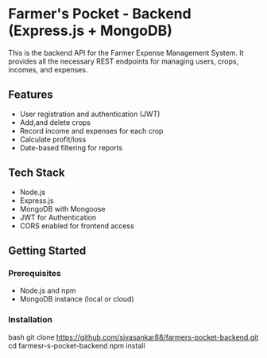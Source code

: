  
# Farmer's Pocket - Backend (Express.js + MongoDB)

This is the backend API for the Farmer Expense Management System. It provides all the necessary REST endpoints for managing users, crops, incomes, and expenses.

## Features

- User registration and authentication (JWT)
- Add,and delete crops
- Record income and expenses for each crop
- Calculate profit/loss
- Date-based filtering for reports

## Tech Stack

- Node.js
- Express.js
- MongoDB with Mongoose
- JWT for Authentication
- CORS enabled for frontend access

## Getting Started

### Prerequisites

- Node.js and npm
- MongoDB instance (local or cloud)

### Installation

bash
git clone https://github.com/sivasankar88/farmers-pocket-backend.git
cd farmesr-s-pocket-backend
npm install
